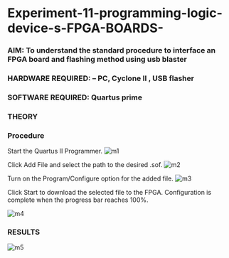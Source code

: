 # Experiment-11-programming-logic-device-s-FPGA-BOARDS-
 ### AIM: To understand the standard procedure to interface an FPGA board and flashing method using usb blaster 
### HARDWARE REQUIRED:  – PC, Cyclone II , USB flasher
### SOFTWARE REQUIRED:   Quartus prime
### THEORY 

### Procedure 
Start the Quartus II Programmer.
![m1](https://user-images.githubusercontent.com/95160497/174423519-d01747bf-4367-48e8-97b3-14b9aaf78855.png)

Click Add File and select the path to the desired .sof.
![m2](https://user-images.githubusercontent.com/95160497/174423523-c89387da-ae7f-4c48-8cc3-49ee57421f5f.png)

Turn on the Program/Configure option for the added file.
![m3](https://user-images.githubusercontent.com/95160497/174423531-0936e077-dcbc-4610-b185-53d93f84b264.png)

Click Start to download the selected file to the FPGA. Configuration is complete when the progress bar reaches 100%.
 
![m4](https://user-images.githubusercontent.com/95160497/174423535-d419e9ba-1d99-4ee3-9cbb-eb6d98a4645e.png)






### RESULTS 
![m5](https://user-images.githubusercontent.com/95160497/174423540-3fac6dad-c452-43ca-982b-4961a378ee70.jpeg)
